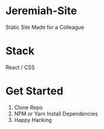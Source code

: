 # Jeremiah-Site
Static Site Made for a Colleague
# Stack
React / CSS

# Get Started
1. Clone Repo
2. NPM or Yarn Install Dependencies
3. Happy Hacking
